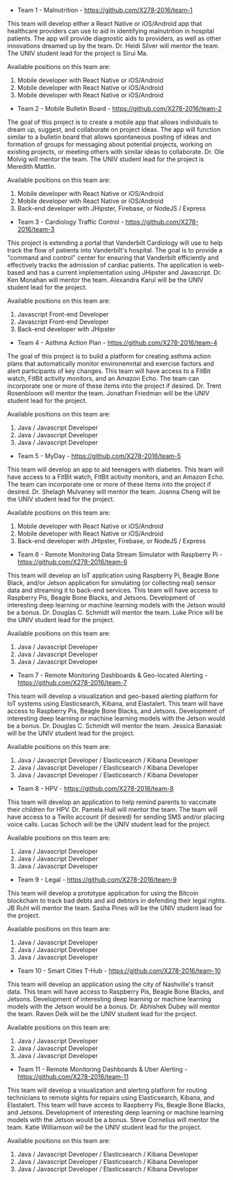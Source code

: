 + Team 1 - Malnutrition - https://github.com/X278-2016/team-1

This team will develop either a React Native or iOS/Android app that healthcare providers can use to aid in identifying malnutrition in hospital patients. The app will provide diagnostic aids to providers, as well as other innovations dreamed up by the team. Dr. Heidi Silver will mentor the team. The UNIV student lead for the project is Sirui Ma. 

Available positions on this team are:
  1. Mobile developer with React Native or iOS/Android
  2. Mobile developer with React Native or iOS/Android
  3. Mobile developer with React Native or iOS/Android


+ Team 2 - Mobile Bulletin Board - https://github.com/X278-2016/team-2

The goal of this project is to create a mobile app that allows individuals to dream up, suggest, and collaborate on project ideas. The app will function similar to a bulletin board that allows spontaneous posting of ideas and formation of groups for messaging about potential projects, working on existing projects, or meeting others with similar ideas to collaborate. Dr. Ole Molvig will mentor the team. The UNIV student lead for the project is Meredith Mattlin.

Available positions on this team are:
  1. Mobile developer with React Native or iOS/Android
  2. Mobile developer with React Native or iOS/Android
  3. Back-end developer with JHipster, Firebase, or NodeJS / Express

+ Team 3 - Cardiology Traffic Control - https://github.com/X278-2016/team-3

This project is extending a portal that Vanderbilt Cardiology will use to help track the flow of patients into Vanderbilt's hospital. The goal is to provide a "command and control" center for ensuring that Vanderbilt efficiently and effectively tracks the admission of cardiac patients. The application is web-based and has a current implementation using JHipster and Javascript. Dr. Ken Monahan will mentor the team. Alexandra Karul will be the UNIV student lead for the project.

Available positions on this team are:
  1. Javascript Front-end Developer
  2. Javascript Front-end Developer
  3. Back-end developer with JHipster

+ Team 4 - Asthma Action Plan - https://github.com/X278-2016/team-4

The goal of this project is to build a platform for creating asthma action plans that automatically monitor environemntal and exercise factors and alert participants of key changes. This team will have access to a FitBit watch, FitBit activity monitors, and an Amazon Echo. The team can incorporate one or more of these items into the project if desired. Dr. Trent Rosenbloom will mentor the team. Jonathan Friedman will be the UNIV student lead for the project.

Available positions on this team are:
  1. Java / Javascript Developer
  2. Java / Javascript Developer
  3. Java / Javascript Developer

+ Team 5 - MyDay - https://github.com/X278-2016/team-5

This team will develop an app to aid teenagers with diabetes. This team will have access to a FitBit watch, FitBit activity monitors, and an Amazon Echo. The team can incorporate one or more of these items into the project if desired.  Dr. Shelagh Mulvaney will mentor the team. Joanna Cheng will be the UNIV student lead for the project.

Available positions on this team are:
  1. Mobile developer with React Native or iOS/Android
  2. Mobile developer with React Native or iOS/Android
  3. Back-end developer with JHipster, Firebase, or NodeJS / Express

+ Team 6 - Remote Monitoring Data Stream Simulator with Raspberry Pi - https://github.com/X278-2016/team-6

This team will develop an IoT application using Raspberry Pi, Beagle Bone Black, and/or Jetson application for simulating (or collecting real) sensor data and streaming it to back-end services. This team will have access to Raspberry Pis, Beagle Bone Blacks, and Jetsons. Development of interesting deep learning or machine learning models with the Jetson would be a bonus. Dr. Douglas C. Schmidt will mentor the team. Luke Price will be the UNIV student lead for the project.

Available positions on this team are:
  1. Java / Javascript Developer
  2. Java / Javascript Developer
  3. Java / Javascript Developer

+ Team 7 - Remote Monitoring Dashboards & Geo-located Alerting - https://github.com/X278-2016/team-7

This team will develop a visualization and geo-based alerting platform for IoT systems using Elasticsearch, Kibana, and Elastalert. This team will have access to Raspberry Pis, Beagle Bone Blacks, and Jetsons. Development of interesting deep learning or machine learning models with the Jetson would be a bonus. Dr. Douglas C. Schmidt will mentor the team. Jessica Banasiak will be the UNIV student lead for the project.

Available positions on this team are:
  1. Java / Javascript Developer / Elasticsearch / Kibana Developer
  2. Java / Javascript Developer / Elasticsearch / Kibana Developer
  3. Java / Javascript Developer / Elasticsearch / Kibana Developer

+ Team 8 - HPV - https://github.com/X278-2016/team-8

This team will develop an application to help remind parents to vaccinate their children for HPV. Dr. Pamela Hull will mentor the team. The team will have access to a Twilio account (if desired) for sending SMS and/or placing voice calls. Lucas Schoch will be the UNIV student lead for the project.

Available positions on this team are:
  1. Java / Javascript Developer
  2. Java / Javascript Developer
  3. Java / Javascript Developer

+ Team 9 - Legal - https://github.com/X278-2016/team-9

This team will develop a prototype application for using the Bitcoin blockchain to track bad debts and aid debtors in defending their legal rights. JB Ruhl will mentor the team. Sasha Pines will be the UNIV student lead for the project.

Available positions on this team are:
  1. Java / Javascript Developer
  2. Java / Javascript Developer
  3. Java / Javascript Developer

+ Team 10 - Smart Cities T-Hub - https://github.com/X278-2016/team-10

This team will develop an application using the city of Nashville's transit data. This team will have access to Raspberry Pis, Beagle Bone Blacks, and Jetsons. Development of interesting deep learning or machine learning models with the Jetson would be a bonus. Dr. Abhishek Dubey will mentor the team. Raven Delk will be the UNIV student lead for the project.

Available positions on this team are:
  1. Java / Javascript Developer
  2. Java / Javascript Developer
  3. Java / Javascript Developer

+ Team 11 - Remote Monitoring Dashboards & Uber Alerting -
https://github.com/X278-2016/team-11

This team will develop a visualization and alerting platform for routing 
technicians to remote sights for repairs using Elasticsearch,
Kibana, and Elastalert. This team
will have access to Raspberry Pis, Beagle Bone Blacks, and Jetsons.
Development of interesting deep learning or machine learning models
with the Jetson would be a bonus. Steve Cornelius will mentor
the team. Katie Williamson will be the UNIV student lead for the
project.

Available positions on this team are:
  1. Java / Javascript Developer / Elasticsearch / Kibana Developer
  2. Java / Javascript Developer / Elasticsearch / Kibana Developer
  3. Java / Javascript Developer / Elasticsearch / Kibana Developer
